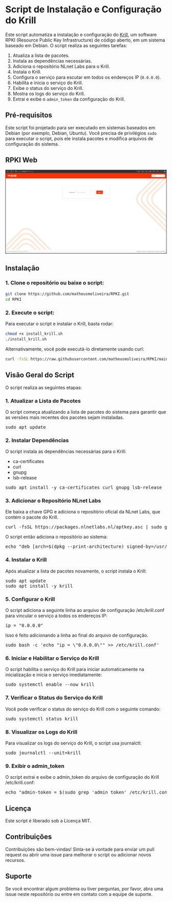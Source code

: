 # Script de Instalação e Configuração do Krill

Este script automatiza a instalação e configuração do [Krill](https://krill.docs.nlnetlabs.nl/en/stable/), um software RPKI (Resource Public Key Infrastructure) de código aberto, em um sistema baseado em Debian. O script realiza as seguintes tarefas:

1. Atualiza a lista de pacotes.
2. Instala as dependências necessárias.
3. Adiciona o repositório NLnet Labs para o Krill.
4. Instala o Krill.
5. Configura o serviço para escutar em todos os endereços IP (`0.0.0.0`).
6. Habilita e inicia o serviço do Krill.
7. Exibe o status do serviço do Krill.
8. Mostra os logs do serviço do Krill.
9. Extrai e exibe o `admin_token` da configuração do Krill.

## Pré-requisitos

Este script foi projetado para ser executado em sistemas baseados em Debian (por exemplo, Debian, Ubuntu). Você precisa de privilégios `sudo` para executar o script, pois ele instala pacotes e modifica arquivos de configuração do sistema.

## RPKI Web

![Logo do Projeto](img/rpki_web.png)

## Instalação

### 1. Clone o repositório ou baixe o script:

```bash
git clone https://github.com/matheusmoliveira/RPKI.git
cd RPKI
```

### 2. Execute o script:

Para executar o script e instalar o Krill, basta rodar:

```bash
chmod +x install_krill.sh
./install_krill.sh
```

Alternativamente, você pode executá-lo diretamente usando curl:

```bash
curl -fsSL https://raw.githubusercontent.com/matheusmoliveira/RPKI/main/install_krill.sh | bash
```

## Visão Geral do Script

O script realiza as seguintes etapas:

### 1. Atualizar a Lista de Pacotes

O script começa atualizando a lista de pacotes do sistema para garantir que as versões mais recentes dos pacotes sejam instaladas.

<pre>
sudo apt update
</pre>

### 2. Instalar Dependências

O script instala as dependências necessárias para o Krill:

- ca-certificates
- curl
- gnupg
- lsb-release

<pre>
sudo apt install -y ca-certificates curl gnupg lsb-release
</pre>

### 3. Adicionar o Repositório NLnet Labs

Ele baixa a chave GPG e adiciona o repositório oficial da NLnet Labs, que contém o pacote do Krill.

<pre>
curl -fsSL https://packages.nlnetlabs.nl/aptkey.asc | sudo gpg --dearmor -o /usr/share/keyrings/nlnetlabs-archive-keyring.gpg
</pre>

O script então adiciona o repositório ao sistema:

<pre>
echo "deb [arch=$(dpkg --print-architecture) signed-by=/usr/share/keyrings/nlnetlabs-archive-keyring.gpg] https://packages.nlnetlabs.nl/linux/debian $(lsb_release -cs) main" | sudo tee /etc/apt/sources.list.d/nlnetlabs.list > /dev/null
</pre>

### 4. Instalar o Krill

Após atualizar a lista de pacotes novamente, o script instala o Krill:

<pre>
sudo apt update
sudo apt install -y krill
</pre>

### 5. Configurar o Krill

O script adiciona a seguinte linha ao arquivo de configuração /etc/krill.conf para vincular o serviço a todos os endereços IP:

<pre>
ip = "0.0.0.0"
</pre>

Isso é feito adicionando a linha ao final do arquivo de configuração.

<pre>
sudo bash -c 'echo "ip = \"0.0.0.0\"" >> /etc/krill.conf'
</pre>

### 6. Iniciar e Habilitar o Serviço do Krill

O script habilita o serviço do Krill para iniciar automaticamente na inicialização e inicia o serviço imediatamente:

<pre>
sudo systemctl enable --now krill
</pre>

### 7. Verificar o Status do Serviço do Krill

Você pode verificar o status do serviço do Krill com o seguinte comando:

<pre>
sudo systemctl status krill
</pre>

### 8. Visualizar os Logs do Krill

Para visualizar os logs do serviço do Krill, o script usa journalctl:

<pre>
sudo journalctl --unit=krill
</pre>

### 9. Exibir o admin_token

O script extrai e exibe o admin_token do arquivo de configuração do Krill /etc/krill.conf:

<pre>
echo "admin-token = $(sudo grep 'admin_token' /etc/krill.conf | head -n 1 | cut -d '"' -f2)"
</pre>

## Licença

Este script é liberado sob a Licença MIT.

## Contribuições

Contribuições são bem-vindas! Sinta-se à vontade para enviar um pull request ou abrir uma issue para melhorar o script ou adicionar novos recursos.

## Suporte

Se você encontrar algum problema ou tiver perguntas, por favor, abra uma issue neste repositório ou entre em contato com a equipe de suporte.
